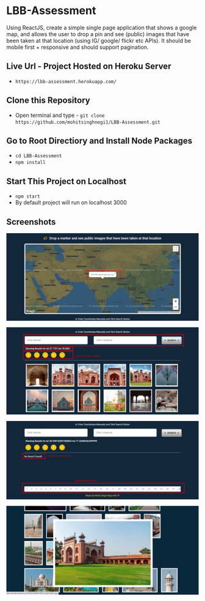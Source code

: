 # LBB-Assessment

Using ReactJS, create a simple single page application that shows a google map, and allows the user to drop a pin and see (public) images that have been taken at that location (using IG/ google/ flickr etc APIs). It should be mobile first + responsive and should support pagination.

## Live Url - Project Hosted on Heroku Server

- `https://lbb-assessment.herokuapp.com/`

## Clone this Repository

- Open terminal and type - `git clone https://github.com/mohitsinghnegi1/LBB-Assessment.git`

## Go to Root Directiory and Install Node Packages

- `cd LBB-Assessment`
- `npm install`

## Start This Project on Localhost

- `npm start`
- By default project will run on localhost 3000


## Screenshots

![Alt text](src/images/google-map.png?raw=true 'Google Map Integration')

![Alt text](src/images/search-by-value-and-type.png?raw=true 'Search By Value and Type')

![Alt text](src/images/searver-side-pagination.png?raw=true 'Server Side Pagination')

![Alt text](src/images/zoom-and-download.png?raw=true 'Zoom and Download Feature')

